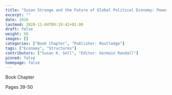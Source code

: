 ```yaml
---
title: "Susan Strange and the Future of Global Political Economy: Power, control and Transformation - Ahead of her Time? Susan Strange and Global Governance"
excerpt: ""
date: 2016
lastmod: 2020-11-04T09:19:42+01:00
draft: false
weight: 50
images: []
categories: ["Book Chapter", "Publisher: Routledge"]
tags: ["Economy", "Structures"]
contributors: ["Susan K. Sell", "Editor: Germain Randall"]
pinned: false
homepage: false
---
```


Book Chapter

Pages 39-50